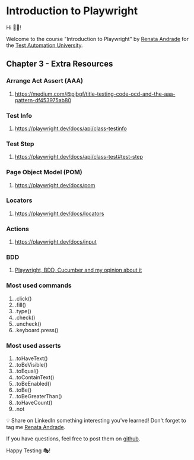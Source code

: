 # Introduction to Playwright

Hi 👋🏽!

Welcome to the course "Introduction to Playwright" by [Renata Andrade](https://testingwithrenata.com/) for the [Test Automation University](https://testautomationu.applitools.com/).

## Chapter 3 - Extra Resources

### Arrange Act Assert (AAA)
1. https://medium.com/@pjbgf/title-testing-code-ocd-and-the-aaa-pattern-df453975ab80

### Test Info
1. https://playwright.dev/docs/api/class-testinfo

### Test Step
1. https://playwright.dev/docs/api/class-test#test-step

### Page Object Model (POM)
1. https://playwright.dev/docs/pom

### Locators
1. https://playwright.dev/docs/locators

### Actions
1. https://playwright.dev/docs/input

### BDD
1. [Playwright, BDD, Cucumber and my opinion about it](https://testingwithrenata.com/blog/test-automation/playwright-bdd-cucumber-e-a-minha-opiniao-sobre-isso/)

### Most used commands
1. .click()
1. .fill()
1. .type()
1. .check()
1. .uncheck()
1. .keyboard.press(<key>)

### Most used asserts
1. .toHaveText()
1. .toBeVisible()
1. .toEqual()
1. .toContainText()
1. .toBeEnabled()
1. .toBe()
1. .toBeGreaterThan()
1. .toHaveCount()
1. .not

💡 Share on LinkedIn something interesting you've learned! Don't forget to tag me [Renata Andrade](https://www.linkedin.com/in/raptatinha/).

If you have questions, feel free to post them on [github](https://github.com/raptatinha/tau-introduction-to-playwright/issues).

Happy Testing 🎭!